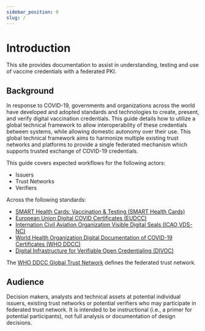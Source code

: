 ```yaml
---
sidebar_position: 0
slug: /
---
```


# Introduction

This site provides documentation to assist in understanding, testing and use of vaccine credentials with a federated PKI.

## Background

In response to COVID-19, governments and organizations across the world have
developed and adopted standards and technologies to create, present, and verify
digital vaccination credentials. This guide details how to utilize a global
technical framework to allow interoperability of these credentials between
systems, while allowing domestic autonomy over their use. This global technical
framework aims to harmonize multiple existing trust networks and platforms to
provide a single federated mechanism which supports trusted exchange of
COVID-19 credentials.

This guide covers expected workflows for the following actors:
* Issuers
* Trust Networks
* Verifiers

Across the following standards:
* [SMART Health Cards: Vaccination & Testing (SMART Health Cards)](https://build.fhir.org/ig/HL7/fhir-shc-vaccination-ig/)
* [European Union Digital COVID Certificates (EUDCC)](https://health.ec.europa.eu/publications/technical-specifications-eu-digital-covid-certificates-volumes-1-5_en)
* [Internation Civil Aviation Organization Visible Digital Seals (ICAO VDS-NC)](https://www.icao.int/Security/FAL/TRIP/PublishingImages/Pages/Publications/Guidelines%20-%20VDS%20for%20Travel-Related%20Public%20Health%20Proofs.pdf)
* [World Health Organization Digital Documentation of COVID-19 Certificates (WHO DDCC)](https://worldhealthorganization.github.io/ddcc/content_profiles.html)
* [Digital Infrastructure for Verifiable Open Credentialing (DIVOC)](https://divoc.egov.org.in/)

The [WHO DDCC Global Trust Network](https://github.com/WorldHealthOrganization/ddcc-trust/blob/main/TrustListSpecification.md) defines the federated trust network.

## Audience

Decision makers, analysts and technical assets at potential individual issuers,
existing trust networks or potential verifiers who may participate in federated
trust network. It is intended to be instructional (i.e., a primer for potential
participants), not full analysis or documentation of design decisions.
